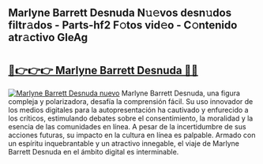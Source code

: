 ## Marlyne Barrett Desnuda N𝚞𝚎vos desn𝚞dos filtr𝚊dos - Parts-hf2 F𝚘tos vid𝚎o - C𝚘ntenido atr𝚊ctivo GleAg

# <h2><a href="http://mb0oe3h.tromn.icu/?c=Marlyne+Barrett+Desnuda">🔗👉👉👉 Marlyne Barrett Desnuda 🔗🔗</a></h2>

[![Marlyne Barrett Desnuda nuevo](https://i.imgur.com/pEAQMta.gif)](http://mb0oe3h.tromn.icu/?c=Marlyne+Barrett+Desnuda)
Marlyne Barrett Desnuda, una figura compleja y polarizadora, desafía la comprensión fácil. Su uso innovador de los medios digitales para la autopresentación ha cautivado y enfurecido a los críticos, estimulando debates sobre el consentimiento, la moralidad y la esencia de las comunidades en línea. A pesar de la incertidumbre de sus acciones futuras, su impacto en la cultura en línea es palpable. Armado con un espíritu inquebrantable y un atractivo innegable, el viaje de Marlyne Barrett Desnuda en el ámbito digital es interminable.
